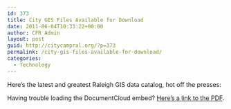 ```yaml
---
id: 373
title: City GIS Files Available for Download
date: 2011-06-04T10:33:22+00:00
author: CFR Admin
layout: post
guid: http://citycampral.org/?p=373
permalink: /city-gis-files-available-for-download/
categories:
  - Technology
---
```

Here&#8217;s the latest and greatest Raleigh GIS data catalog, hot off the presses:

<div id="DV-viewer-97288-gis-datacatalog-june2011" class="DV-container">
</div>


  


Having trouble loading the DocumentCloud embed? [Here&#8217;s a link to the PDF](http://s3.documentcloud.org/documents/97288/gis-datacatalog-june2011.pdf).